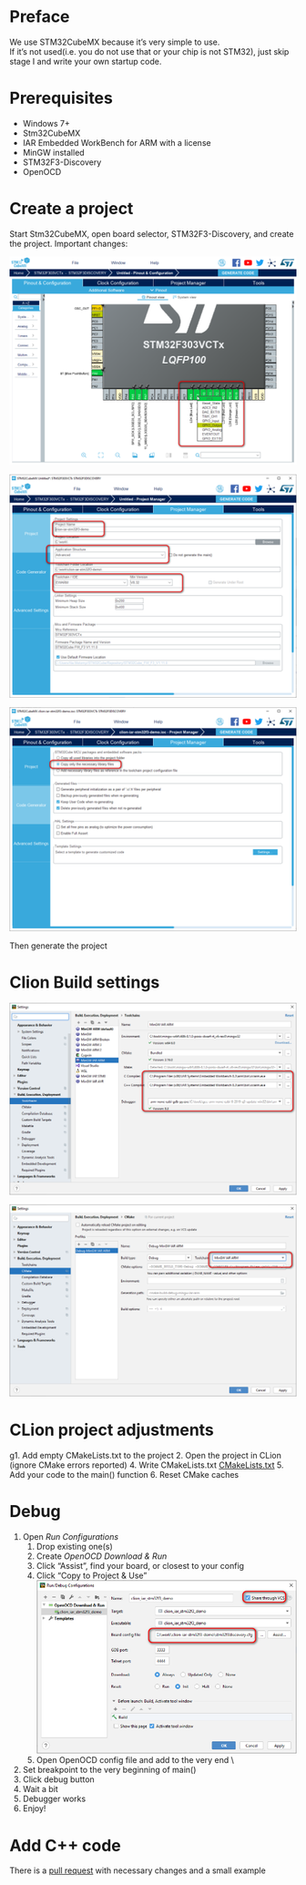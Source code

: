 
# Preface

We use STM32CubeMX because it’s very simple to use.   \
If it’s not used(i.e. you do not use that or your chip is not STM32), just skip stage I and write your own startup code.


# Prerequisites

*   Windows 7+
*   Stm32CubeMX
*   IAR Embedded WorkBench for ARM with a license
*   MinGW installed
*   STM32F3-Discovery
*   OpenOCD 


# Create a project

Start Stm32CubeMX, open board selector, STM32F3-Discovery, and create the project. Important changes: 

![Pin Modes](docs/project-1.png "LED pins modes")

![Project Settings](docs/project-2.png "Project Settings")

![Code Generator Settings](docs/project-3.png "Project Code Generation Settings")

Then generate the project

# Clion Build settings

![Clion Settings Toolchains](docs/clion-settings-toolchain.png "Clion Settings Toolchains")

![Clion Settings Toolchains](docs/clion-settings-cmake.png "Clion Settings Toolchains")

# CLion project adjustments

g1. Add empty CMakeLists.txt to the project
2. Open the project in CLion (ignore CMake errors reported)
4. Write CMakeLists.txt [CMakeLists.txt](CMakeLists.txt)
5. Add your code to the main() function
6. Reset CMake caches

# Debug

1. Open _Run Configurations_
    1. Drop existing one(s)
    2. Create _OpenOCD Download & Run_
    3. Click “Assist”, find your board, or closest to your config
    4. Click “Copy to Project & Use” \
        ![Run Configuration Settings](docs/run-config.png "Run Configuration Settings")
    5. Open OpenOCD config file and add to the very end \
2. Set breakpoint to the very beginning of main()
3. Click debug button
4. Wait a bit
5. Debugger works
7. Enjoy!

# Add C++ code

There is a [pull request](https://github.com/elmot/clion-iar-stm32f3-stub/pull/2) 
with necessary changes and a small example
